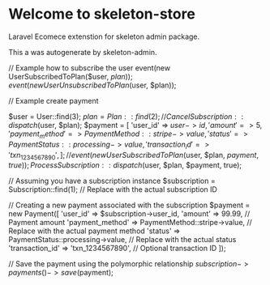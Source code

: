 # Welcome to skeleton-store

Laravel Ecomece extenstion for skeleton admin package.

This a was autogenerate by skeleton-admin.


// Example how to subscribe the user
event(new UserSubscribedToPlan($user, $plan));
event(new UserUnsubscribedToPlan($user, $plan));


// Example create payment

$user = User::find(3);
$plan = Plan::find(2);
// CancelSubscription::dispatch($user, $plan);
$payment = [
    'user_id' => $user->id,
    'amount' => 5,
    'payment_method' => PaymentMethod::stripe->value,
    'status' => PaymentStatus::processing->value,
    'transaction_id' => 'txn_1234567890',
];
// event(new UserSubscribedToPlan($user, $plan, $payment, true));
ProcessSubscription::dispatch($user, $plan, $payment, true);

// Assuming you have a subscription instance
$subscription = Subscription::find(1); // Replace with the actual subscription ID

// Creating a new payment associated with the subscription
$payment = new Payment([
    'user_id' => $subscription->user_id,
    'amount' => 99.99, // Payment amount
    'payment_method' => PaymentMethod::stripe->value, // Replace with the actual payment method
    'status' => PaymentStatus::processing->value, // Replace with the actual status
    'transaction_id' => 'txn_1234567890', // Optional transaction ID
]);

// Save the payment using the polymorphic relationship
$subscription->payments()->save($payment);

